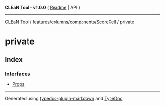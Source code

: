 **CLEaN Tool - v1.0.0** ( [Readme](../../../../../README.md) \| API )

***

[CLEaN Tool](../../../../../modules.md) / [features/columns/components/ScoreCell](../README.md) / private

# private

## Index

### Interfaces

- [Props](interfaces/Props.md)

***

Generated using [typedoc-plugin-markdown](https://www.npmjs.com/package/typedoc-plugin-markdown) and [TypeDoc](https://typedoc.org/)
